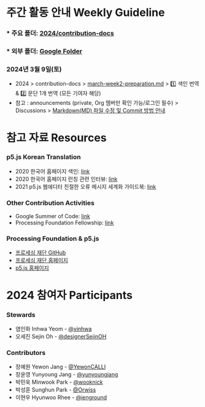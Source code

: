 # 주간 활동 안내 Weekly Guideline

### * 주요 폴더: [2024/contribution-docs](https://github.com/p5-js-KO-Translation/2024/tree/main/contribution-docs)
### * 외부 폴더: [Google Folder](https://drive.google.com/drive/folders/1xE5fFNGicSoY9rTTN3XBf7-fhEhu43Gi?usp=drive_link)


### 2024년 3월 9일(토)
* 2024 > contribution-docs > [march-week2-preparation.md](https://github.com/p5-js-KO-Translation/2024/blob/main/contribution-docs/march-week2-preparation.md) > 1️⃣ 색인 번역 & 2️⃣ 문단 1개 번역 (모든 기여자 해당)
* 참고 : announcements (private, Org 멤버만 확인 가능/로그인 필수) > Discussions > [Markdown(MD) 파일 수정 및 Commit 방법 안내](https://github.com/orgs/p5-js-KO-Translation/discussions) 

# 참고 자료 Resources

### p5.js Korean Translation
- 2020 한국어 홈페이지 색인: [link](https://docs.google.com/spreadsheets/d/1tgIgyF5YVCoPQlYlZcm0ds1urLQGTQiC/edit#gid=571278049)
- 2020 한국어 홈페이지 런칭 관련 인터뷰: [link](https://medium.com/processing-foundation/p5-js-ko%EB%A5%BC-%EB%9F%B0%EC%B9%AD%ED%95%A9%EB%8B%88%EB%8B%A4-2f0affd2ff13)
- 2021 p5.js 웹에디터 친절한 오류 메시지 세계화 가이드북: [link](https://almchung.github.io/p5-fes-i18n-book/)


### Other Contribution Activities
- Google Summer of Code: [link](https://processingfoundation.org/advocacy/google-summer-of-code)
- Processing Foundation Fellowship: [link](https://processingfoundation.org/fellowships)


### Processing Foundation & p5.js
- [프로세싱 재단 GitHub](https://github.com/processing)
- [프로세싱 재단 홈페이지](https://processingfoundation.org/)
- [p5.js 홈페이지](https://p5js.org/ko/)


# 2024 참여자 Participants
### Stewards
- 염인화 Inhwa Yeom - [@yinhwa](https://github.com/yinhwa)
- 오세진 Sejin Oh - [@designerSejinOH](https://github.com/designerSejinOH)

### Contributors
- 장예원 Yewon Jang - [@YewonCALLI](https://github.com/YewonCALLI)
- 장윤영 Yunyoung Jang - [@yunyoungjang](https://github.com/yunyoungJang)
- 박민욱 Minwook Park - [@wooknick](https://github.com/wooknick)
- 박성훈 Sunghun Park - [@Orwiss](https://github.com/Orwiss)
- 이현우 Hyunwoo Rhee - [@ienground](https://github.com/ienground)

